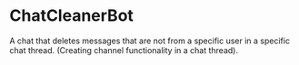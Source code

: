 # ChatCleanerBot
A chat that deletes messages that are not from a specific user in a specific chat thread. (Creating channel functionality in a chat thread).
